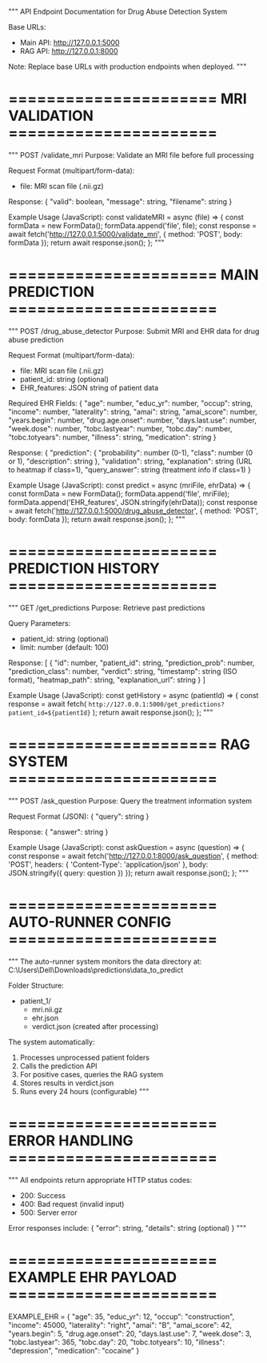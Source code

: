 """
API Endpoint Documentation for Drug Abuse Detection System

Base URLs:
- Main API: http://127.0.0.1:5000
- RAG API: http://127.0.0.1:8000

Note: Replace base URLs with production endpoints when deployed.
"""

# ====================== MRI VALIDATION ======================
"""
POST /validate_mri
Purpose: Validate an MRI file before full processing

Request Format (multipart/form-data):
- file: MRI scan file (.nii.gz)

Response:
{
    "valid": boolean,
    "message": string,
    "filename": string
}

Example Usage (JavaScript):
const validateMRI = async (file) => {
    const formData = new FormData();
    formData.append('file', file);
    const response = await fetch('http://127.0.0.1:5000/validate_mri', {
        method: 'POST',
        body: formData
    });
    return await response.json();
};
"""

# ====================== MAIN PREDICTION ======================
"""
POST /drug_abuse_detector
Purpose: Submit MRI and EHR data for drug abuse prediction

Request Format (multipart/form-data):
- file: MRI scan file (.nii.gz)
- patient_id: string (optional)
- EHR_features: JSON string of patient data

Required EHR Fields:
{
    "age": number,
    "educ_yr": number,
    "occup": string,
    "income": number,
    "laterality": string,
    "amai": string,
    "amai_score": number,
    "years.begin": number,
    "drug.age.onset": number,
    "days.last.use": number,
    "week.dose": number,
    "tobc.lastyear": number,
    "tobc.day": number,
    "tobc.totyears": number,
    "illness": string,
    "medication": string
}

Response:
{
    "prediction": {
        "probability": number (0-1),
        "class": number (0 or 1),
        "description": string
    },
    "validation": string,
    "explanation": string (URL to heatmap if class=1),
    "query_answer": string (treatment info if class=1)
}

Example Usage (JavaScript):
const predict = async (mriFile, ehrData) => {
    const formData = new FormData();
    formData.append('file', mriFile);
    formData.append('EHR_features', JSON.stringify(ehrData));
    const response = await fetch('http://127.0.0.1:5000/drug_abuse_detector', {
        method: 'POST',
        body: formData
    });
    return await response.json();
};
"""

# ====================== PREDICTION HISTORY ======================
"""
GET /get_predictions
Purpose: Retrieve past predictions

Query Parameters:
- patient_id: string (optional)
- limit: number (default: 100)

Response:
[
    {
        "id": number,
        "patient_id": string,
        "prediction_prob": number,
        "prediction_class": number,
        "verdict": string,
        "timestamp": string (ISO format),
        "heatmap_path": string,
        "explanation_url": string
    }
]

Example Usage (JavaScript):
const getHistory = async (patientId) => {
    const response = await fetch(
        `http://127.0.0.1:5000/get_predictions?patient_id=${patientId}`
    );
    return await response.json();
};
"""

# ====================== RAG SYSTEM ======================
"""
POST /ask_question
Purpose: Query the treatment information system

Request Format (JSON):
{
    "query": string
}

Response:
{
    "answer": string
}

Example Usage (JavaScript):
const askQuestion = async (question) => {
    const response = await fetch('http://127.0.0.1:8000/ask_question', {
        method: 'POST',
        headers: { 'Content-Type': 'application/json' },
        body: JSON.stringify({ query: question })
    });
    return await response.json();
};
"""

# ====================== AUTO-RUNNER CONFIG ======================
"""
The auto-runner system monitors the data directory at:
C:\Users\Dell\Downloads\predictions\data_to_predict

Folder Structure:
- patient_1/
  - mri.nii.gz
  - ehr.json
  - verdict.json (created after processing)

The system automatically:
1. Processes unprocessed patient folders
2. Calls the prediction API
3. For positive cases, queries the RAG system
4. Stores results in verdict.json
5. Runs every 24 hours (configurable)
"""

# ====================== ERROR HANDLING ======================
"""
All endpoints return appropriate HTTP status codes:
- 200: Success
- 400: Bad request (invalid input)
- 500: Server error

Error responses include:
{
    "error": string,
    "details": string (optional)
}
"""

# ====================== EXAMPLE EHR PAYLOAD ======================
EXAMPLE_EHR = {
    "age": 35,
    "educ_yr": 12,
    "occup": "construction",
    "income": 45000,
    "laterality": "right",
    "amai": "B",
    "amai_score": 42,
    "years.begin": 5,
    "drug.age.onset": 20,
    "days.last.use": 7,
    "week.dose": 3,
    "tobc.lastyear": 365,
    "tobc.day": 20,
    "tobc.totyears": 10,
    "illness": "depression",
    "medication": "cocaine"
}
